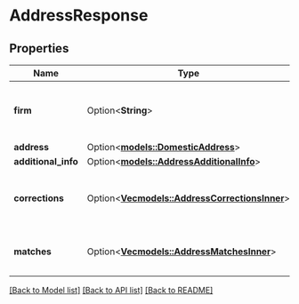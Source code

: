 # AddressResponse

## Properties

Name | Type | Description | Notes
------------ | ------------- | ------------- | -------------
**firm** | Option<**String**> | This is the business or firm name at the address. | [optional]
**address** | Option<[**models::DomesticAddress**](DomesticAddress.md)> |  | [optional]
**additional_info** | Option<[**models::AddressAdditionalInfo**](AddressAdditionalInfo.md)> |  | [optional]
**corrections** | Option<[**Vec<models::AddressCorrectionsInner>**](AddressCorrections_inner.md)> | The corrections made to the requested address. | [optional]
**matches** | Option<[**Vec<models::AddressMatchesInner>**](AddressMatches_inner.md)> | Matches made to the requested address. | [optional]

[[Back to Model list]](../README.md#documentation-for-models) [[Back to API list]](../README.md#documentation-for-api-endpoints) [[Back to README]](../README.md)


